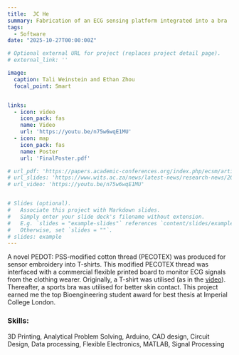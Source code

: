 ```yaml
---
title:  JC He
summary: Fabrication of an ECG sensing platform integrated into a bra
tags:
  - Software
date: "2025-10-27T00:00:00Z"

# Optional external URL for project (replaces project detail page).
# external_link: ''

image:
  caption: Tali Weinstein and Ethan Zhou
  focal_point: Smart


links:
  - icon: video
    icon_pack: fas
    name: Video
    url: 'https://youtu.be/n75w6wqE1MU'
  - icon: map
    icon_pack: fas
    name: Poster
    url: 'FinalPoster.pdf'

# url_pdf: 'https://papers.academic-conferences.org/index.php/ecsm/article/view/299'
# url_slides: 'https://www.wits.ac.za/news/latest-news/research-news/2021/2021-11/eie-open-day-2021.html'
# url_video: 'https://youtu.be/n75w6wqE1MU'


# Slides (optional).
#   Associate this project with Markdown slides.
#   Simply enter your slide deck's filename without extension.
#   E.g. `slides = "example-slides"` references `content/slides/example-slides.md`.
#   Otherwise, set `slides = ""`.
# slides: example
---
```


A novel PEDOT: PSS-modified cotton thread (PECOTEX) was produced for sensor embroidery into T-shirts. This modified PECOTEX thread was interfaced with a commercial flexible printed board to monitor ECG signals from the clothing wearer. Originally, a T-shirt was utilised (as in the [video](https://youtu.be/n75w6wqE1MU)). Thereafter, a sports bra was utilised for better skin contact. This project earned me the top Bioengineering student award for best thesis at Imperial College London. 



### Skills: 
3D Printing, Analytical Problem Solving, Arduino, CAD design, Circuit Design, Data processing, Flexible Electronics, MATLAB, Signal Processing 